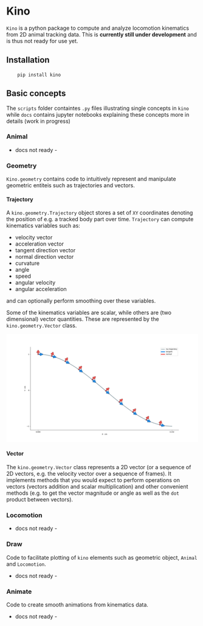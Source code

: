 # Kino

`Kino` is a python package to compute and analyze locomotion kinematics from 2D animal tracking data. This is **currently still under development** and is thus not ready for use yet.


## Installation
```
    pip install kino
```

## Basic concepts
The `scripts` folder containtes `.py` files illustrating single concepts in `kino` while `docs` contains jupyter notebooks explaining these concepts more in details (work in progress)

### Animal

- docs not ready -

### Geometry
`Kino.geometry` contains code to intuitively represent and manipulate geometric entiteis such as trajectories and vectors. 

#### Trajectory
A `kino.geometry.Trajectory` object stores a set of `XY` coordinates denoting the position of e.g. a tracked body part over time. `Trajectory` can compute kinematics variables such as:

- velocity vector
- acceleration vector
- tangent direction vector
- normal direction vector
- curvature
- angle
- speed
- angular velocity
- angular acceleration

and can optionally perform smoothing over these variables.

Some of the kinematics variables are scalar, while others are (two dimensional) vector quantities. These are represented by the `kino.geometry.Vector` class.

![docs/trajectory.png](docs/trajectory.png)

#### Vector
The `kino.geometry.Vector` class represents a 2D vector (or a sequence of 2D vectors, e.g. the velocity vector over a sequence of frames). It implements methods that you would expect to perform operations on vectors (vectors addition and scalar multiplication) and other convenient methods (e.g. to get the vector magnitude or angle as well as the `dot` product between vectors).

### Locomotion
- docs not ready -


### Draw
Code to facilitate plotting of `kino` elements such as geometric object, `Animal` and `Locomotion`.

- docs not ready -


### Animate
Code to create smooth animations from kinematics data.

- docs not ready -

